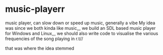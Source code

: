 # music-playerr
music player, can slow down or speed up music, generally a vibe
My idea was since we both kinda like music,,, we build an SDL based music player for Windows and Linux,,, we should also write code to visualise the various frequencies of the song playing in r.t//

that was where the idea stemmed
